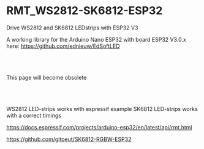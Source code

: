 # RMT_WS2812-SK6812-ESP32
Drive WS2812 and SK6812 LEDstrips with ESP32 V3

A working library for the Arduino Nano ESP32 with board ESP32 V3.0.x <br>
here: https://github.com/ednieuw/EdSoftLED

<br>
<br>
<br>
This page will become obsolete
<br>
<br>
<br>
<br>
 
WS2812 LED-strips works with espressif example
SK6812 LED-strips works with a correct timings

https://docs.espressif.com/projects/arduino-esp32/en/latest/api/rmt.html

https://github.com/gitpeut/SK6812-RGBW-ESP32

